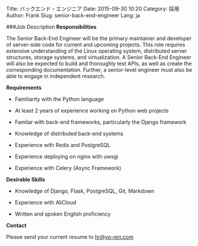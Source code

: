 Title: バックエンド・エンジニア
Date: 2015-09-30 10:20
Category: 採用
Author: Frank
Slug: senior-back-end-engineer
Lang: ja

###Job Description
**Responsibilities**

The Senior Back-End Engineer will be the primary maintainer and developer of server-side code for current and upcoming projects. This role requires extensive understanding of the Linux operating system, distributed server structures, storage systems, and virtualization. A Senior Back-End Engineer will also be expected to build and thoroughly test APIs, as well as create the corresponding documentation. Further, a senior-level engineer must also be able to engage in independent research.

**Requirements**

- Familiarity with the Python language

- At least 2 years of experience working on Python web projects

- Familar with back-end frameworks, particularly the Django framework

- Knowledge of distributed back-end systems

- Experience with Redis and PostgreSQL

- Experience deploying on nginx with uwsgi

- Experience with Celery (Async Framework)

**Desirable Skills**

- Knowledge of Django, Flask, PostgreSQL, Git, Markdown

- Experience with AliCloud

- Written and spoken English proficiency

**Contact**

Please send your current resume to [hr@yo-ren.com](mailto:hr@yo-ren.com)
